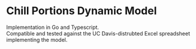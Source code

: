 # Chill Portions Dynamic Model

Implementation in Go and Typescript.\
Compatible and tested against the UC Davis-distrubted Excel spreadsheet implementing the model.